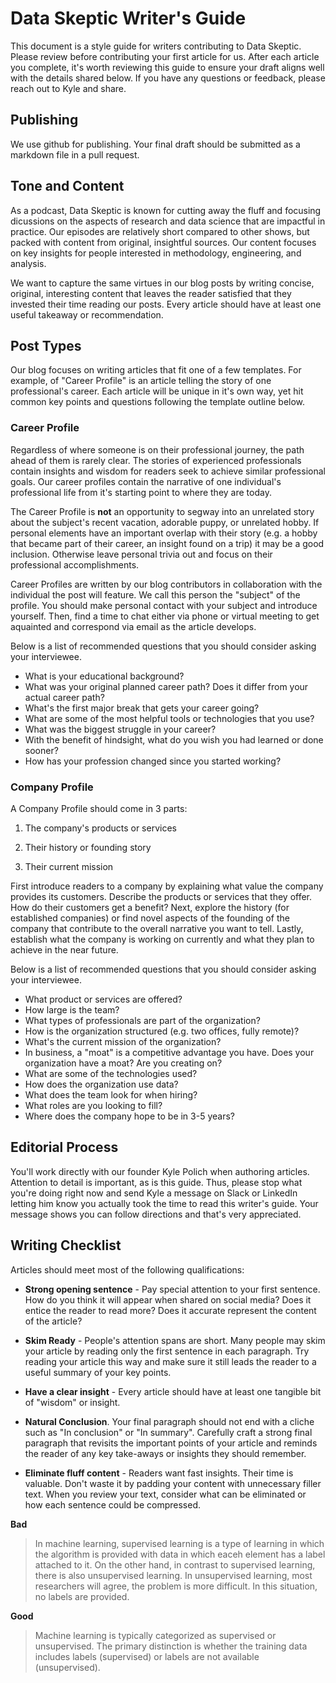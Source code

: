 # Data Skeptic Writer's Guide

This document is a style guide for writers contributing to Data Skeptic.  Please review before contributing your first article for us.  After each article you complete, it's worth reviewing this guide to ensure your draft aligns well with the details shared below.  If you have any questions or feedback, please reach out to Kyle and share.

## Publishing

We use github for publishing.  Your final draft should be submitted as a markdown file in a pull request.

## Tone and Content

As a podcast, Data Skeptic is known for cutting away the fluff and focusing dicussions on the aspects of research and data science that are impactful in practice.  Our episodes are relatively short compared to other shows, but packed with content from original, insightful sources.  Our content focuses on key insights for people interested in methodology, engineering, and analysis.

We want to capture the same virtues in our blog posts by writing concise, original, interesting content that leaves the reader satisfied that they invested their time reading our posts.  Every article should have at least one useful takeaway or recommendation.

## Post Types

Our blog focuses on writing articles that fit one of a few templates.  For example, of "Career Profile" is an article telling the story of one professional's career.  Each article will be unique in it's own way, yet hit common key points and questions following the template outline below.

### Career Profile

Regardless of where someone is on their professional journey, the path ahead of them is rarely clear.  The stories of experienced professionals contain insights and wisdom for readers seek to achieve similar professional goals.  Our career profiles contain the narrative of one individual's professional life from it's starting point to where they are today.

The Career Profile is **not** an opportunity to segway into an unrelated story about the subject's recent vacation, adorable puppy, or unrelated hobby.  If personal elements have an important overlap with their story (e.g. a hobby that became part of their career, an insight found on a trip) it may be a good inclusion.  Otherwise leave personal trivia out and focus on their professional accomplishments.

Career Profiles are written by our blog contributors in collaboration with the individual the post will feature.  We call this person the "subject" of the profile.  You should make personal contact with your subject and introduce yourself.  Then, find a time to chat either via phone or virtual meeting to get aquainted and correspond via email as the article develops.

Below is a list of recommended questions that you should consider asking your interviewee.

* What is your educational background?
* What was your original planned career path?  Does it differ from your actual career path?
* What's the first major break that gets your career going?
* What are some of the most helpful tools or technologies that you use?
* What was the biggest struggle in your career?
* With the benefit of hindsight, what do you wish you had learned or done sooner?
* How has your profession changed since you started working?

### Company Profile

A Company Profile should come in 3 parts:

1) The company's products or services

2) Their history or founding story

3) Their current mission

First introduce readers to a company by explaining what value the company provides its customers.  Describe the products or services that they offer.  How do their customers get a benefit?  Next, explore the history (for established companies) or find novel aspects of the founding of the company that contribute to the overall narrative you want to tell.  Lastly, establish what the company is working on currently and what they plan to achieve in the near future.

Below is a list of recommended questions that you should consider asking your interviewee.

* What product or services are offered?
* How large is the team?
* What types of professionals are part of the organization?
* How is the organization structured (e.g. two offices, fully remote)?
* What's the current mission of the organization?
* In business, a "moat" is a competitive advantage you have.  Does your organization have a moat?  Are you creating on?
* What are some of the technologies used?
* How does the organization use data?
* What does the team look for when hiring?
* What roles are you looking to fill?
* Where does the company hope to be in 3-5 years?


## Editorial Process

You'll work directly with our founder Kyle Polich when authoring articles.  Attention to detail is important, as is this guide.  Thus, please stop what you're doing right now and send Kyle a message on Slack or LinkedIn letting him know you actually took the time to read this writer's guide.  Your message shows you can follow directions and that's very appreciated.

## Writing Checklist

Articles should meet most of the following qualifications:

* **Strong opening sentence** - Pay special attention to your first sentence.  How do you think it will appear when shared on social media?  Does it entice the reader to read more?  Does it accurate represent the content of the article?

* **Skim Ready** - People's attention spans are short.  Many people may skim your article by reading only the first sentence in each paragraph.  Try reading your article this way and make sure it still leads the reader to a useful summary of your key points.

* **Have a clear insight** - Every article should have at least one tangible bit of "wisdom" or insight.

* **Natural Conclusion**.  Your final paragraph should not end with a cliche such as "In conclusion" or "In summary".  Carefully craft a strong final paragraph that revisits the important points of your article and reminds the reader of any key take-aways or insights they should remember.

* **Eliminate fluff content** - Readers want fast insights.  Their time is valuable.  Don't waste it by padding your content with unnecessary filler text.  When you review your text, consider what can be eliminated or how each sentence could be compressed.

**Bad**

> In machine learning, supervised learning is a type of learning in which the algorithm is provided with data in which eaceh element has a label attached to it.  On the other hand, in contrast to supervised learning, there is also unsupervised learning.  In unsupervised learning, most researchers will agree, the problem is more difficult.  In this situation, no labels are provided.

**Good**

> Machine learning is typically categorized as supervised or unsupervised.  The primary distinction is whether the training data includes labels (supervised) or labels are not available (unsupervised).


